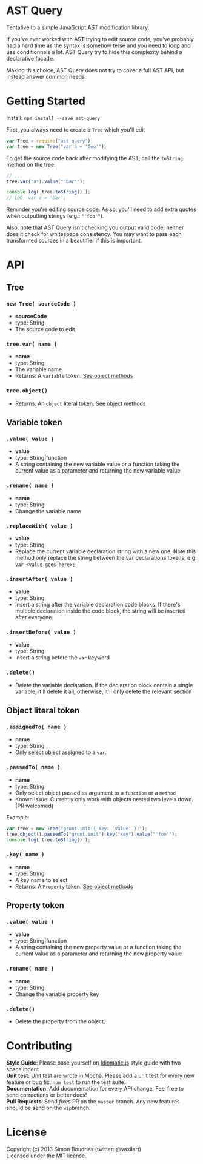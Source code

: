AST Query
================

Tentative to a simple JavaScript AST modification library.

If you've ever worked with AST trying to edit source code, you've probably had a hard time
as the syntax is somehow terse and you need to loop and use conditionnals a lot. AST Query
try to hide this complexity behind a declarative façade.

Making this choice, AST Query does not try to cover a full AST API, but instead answer
common needs.


Getting Started
================

Install: `npm install --save ast-query`

First, you always need to create a `Tree` which you'll edit

``` javascript
var Tree = require("ast-query");
var tree = new Tree("var a = 'foo'");
```

To get the source code back after modifying the AST, call the `toString` method on the
tree.

``` javascript
// ...
tree.var("a").value("'bar'");

console.log( tree.toString() );
// LOG: var a = 'bar';
```

Reminder you're editing source code. As so, you'll need to add extra quotes when outputting
strings (e.g.: `"'foo'"`).

Also, note that AST Query isn't checking you output valid code; neither does it check for
whitespace consistency. You may want to pass each transformed sources in a beautifier if
this is important.


API
================

Tree
----------------

### `new Tree( sourceCode )`
- **sourceCode**
- type: String
- The source code to edit.

### `tree.var( name )`
- **name**
- type: String
- The variable name
- Returns: A `variable` token. [See object methods](#variable-token)

### `tree.object()`
- Returns: An `object` literal token. [See object methods](#object-literal-token)


Variable token
-----------------

### `.value( value )`
- **value**
- type: String|function
- A string containing the new variable value or a function taking the current value as
a parameter and returning the new variable value

### `.rename( name )`
- **name**
- type: String
- Change the variable name

### `.replaceWith( value )`
- **value**
- type: String
- Replace the current variable declaration string with a new one. Note this method only
replace the string between the var declarations tokens, e.g. `var <value goes here>;`

### `.insertAfter( value )`
- **value**
- type: String
- Insert a string after the variable declaration code blocks. If there's multiple
declaration inside the code block, the string will be inserted after everyone.

### `.insertBefore( value )`
- **value**
- type: String
- Insert a string before the `var` keyword

### `.delete()`
- Delete the variable declaration. If the declaration block contain a single variable,
it'll delete it all, otherwise, it'll only delete the relevant section


Object literal token
--------------------

### `.assignedTo( name )`
- **name**
- type: String
- Only select object assigned to a `var`.

### `.passedTo( name )`
- **name**
- type: String
- Only select object passed as argument to a `function` or a `method`
- Known issue: Currently only work with objects nested two levels down. (PR welcomed)

Example:
```javascript
var tree = new Tree("grunt.init({ key: 'value' })");
tree.object().passedTo("grunt.init").key("key").value("'foo'");
console.log( tree.toString() );
```

### `.key( name )`
- **name**
- type: String
- A key name to select
- Returns: A `Property` token. [See object methods](#property-token)


Property token
------------------

### `.value( value )`
- **value**
- type: String|function
- A string containing the new property value or a function taking the current value as
a parameter and returning the new property value

### `.rename( name )`
- **name**
- type: String
- Change the variable property key

### `.delete()`
- Delete the property from the object.


Contributing
=====================

**Style Guide**: Please base yourself on [Idiomatic.js](https://github.com/rwldrn/idiomatic.js)
style guide with two space indent  
**Unit test**: Unit test are wrote in Mocha. Please add a unit test for every new feature
or bug fix. `npm test` to run the test suite.  
**Documentation**: Add documentation for every API change. Feel free to send corrections
or better docs!  
**Pull Requests**: Send _fixes_ PR on the `master` branch. Any new features should be send
on the `wip`branch.


License
=====================

Copyright (c) 2013 Simon Boudrias (twitter: @vaxilart)  
Licensed under the MIT license.
